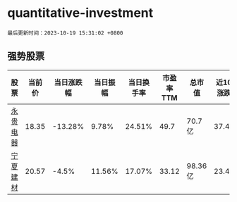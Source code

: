 # quantitative-investment

`最后更新时间：2023-10-19 15:31:02 +0800`

## 强势股票

|股票|当前价|当日涨跌幅|当日振幅|当日换手率|市盈率TTM|总市值|近10日涨跌幅|
|----|----|----|----|----|----|----|----|
|[永贵电器](https://xueqiu.com/S/SZ300351)|18.35|-13.28%|9.78%|24.51%|49.7|70.7亿|37.45%|
|[宁夏建材](https://xueqiu.com/S/SH600449)|20.57|-4.5%|11.56%|17.07%|33.12|98.36亿|23.47%|
